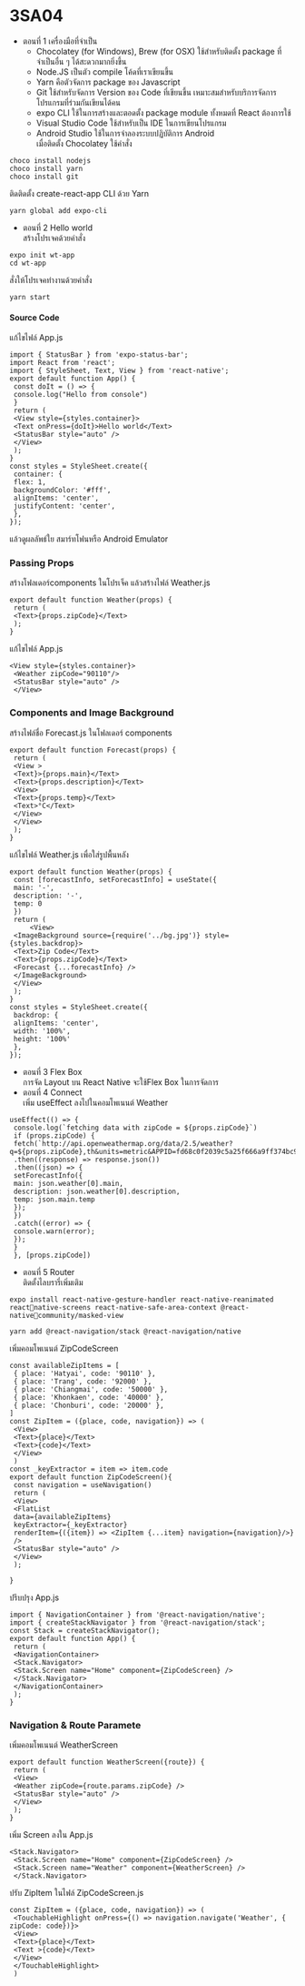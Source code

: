 # 3SA04

- ตอนที่ 1 เครื่องมือที่จำเป็น <br />
  - Chocolatey (for Windows), Brew (for 
OSX) ใช้สำหรับติดตั้ง package ที่จำเป็นอื่น ๆ ได้สะดวกมากยิ่งขึ้น
  - Node.JS เป็นตัว compile โค้ดที่เราเขียนขึ้น
  - Yarn คือตัวจัดการ package ของ Javascript
  - Git ใช้สำหรับจัดการ Version ของ Code ที่เขียนขึ้น เหมาะสมสำหรับบริการจัดการโปรแกรมที่ร่วมกันเขียนได้คน
  - expo CLI ใช้ในการสร้างและตอดตั้ง package module ทั้งหมดที่ React ต้องการใช้
  - Visual Studio Code ใช้สำหรับเป็น IDE ในการเขียนโปรแกรม
  - Android Studio ใช้ในการจำลองระบบปฏิบัติการ Android<br/>
  เมื่อติดตั้ง Chocolatey ใช้คำสั่ง
```
choco install nodejs
choco install yarn
choco install git
```
   ติดติดตั้ง create-react-app CLI  ด้วย Yarn 
```
yarn global add expo-cli
```
- ตอนที่ 2 Hello world<br />
สร้างโปรเจคด้วยคำสั่ง
```
expo init wt-app
cd wt-app
``` 
สั่งให้โปรเจคทำงานด้วยคำสั่ง 
```
yarn start
```
   #### Source Code
   แก้ไขไฟล์ App.js 
```
import { StatusBar } from 'expo-status-bar';
import React from 'react';
import { StyleSheet, Text, View } from 'react-native';
export default function App() {
 const doIt = () => {
 console.log("Hello from console")
 }
 return (
 <View style={styles.container}>
 <Text onPress={doIt}>Hello world</Text>
 <StatusBar style="auto" />
 </View>
 );
}
const styles = StyleSheet.create({
 container: {
 flex: 1,
 backgroundColor: '#fff',
 alignItems: 'center',
 justifyContent: 'center',
 },
});
```
แล้วดูผลลัพธ์ใย สมาร์ทโฟนหรือ Android Emulator
### Passing Props
สร้างโฟลเดอร์components ในโปรเจ็ค แล้วสร้างไฟล์ Weather.js
```
export default function Weather(props) { 
 return (
 <Text>{props.zipCode}</Text>
 );
}
```
แก้ไขไฟล์ App.js
```
<View style={styles.container}>
 <Weather zipCode="90110"/>
 <StatusBar style="auto" />
 </View>
```
### Components and Image Background
สร้างไฟล์ชื่อ Forecast.js ในโฟลเดอร์ components 
```
export default function Forecast(props) {
 return (
 <View >
 <Text}>{props.main}</Text>
 <Text>{props.description}</Text>
 <View>
 <Text>{props.temp}</Text>
 <Text>°C</Text>
 </View>
 </View>
 );
}
```
แก้ไขไฟล์ Weather.js เพื่อใส่รูปพื้นหลัง
```
export default function Weather(props) {
 const [forecastInfo, setForecastInfo] = useState({
 main: '-',
 description: '-',
 temp: 0
 }) 
 return (
     <View>
 <ImageBackground source={require('../bg.jpg')} style={styles.backdrop}>
 <Text>Zip Code</Text>
 <Text>{props.zipCode}</Text>
 <Forecast {...forecastInfo} />
 </ImageBackground>
 </View>
 );
}
const styles = StyleSheet.create({
 backdrop: {
 alignItems: 'center',
 width: '100%',
 height: '100%'
 },
});
```
- ตอนที่ 3 Flex Box<br />
  การจัด Layout บน React Native จะใช้Flex Box ในการจัดการ
- ตอนที่ 4 Connect<br />
  เพิ่ม useEffect ลงไปในคอมโพเนนต์ Weather 
```
useEffect(() => {
 console.log(`fetching data with zipCode = ${props.zipCode}`)
 if (props.zipCode) {
 fetch(`http://api.openweathermap.org/data/2.5/weather?q=${props.zipCode},th&units=metric&APPID=fd68c0f2039c5a25f666a9ff374bc93e`)
 .then((response) => response.json())
 .then((json) => {
 setForecastInfo({
 main: json.weather[0].main,
 description: json.weather[0].description,
 temp: json.main.temp
 });
 })
 .catch((error) => {
 console.warn(error);
 });
 }
 }, [props.zipCode])
```

- ตอนที่ 5 Router<br />
  ติดตั้งไลบรารี่เพิ่มเติม 
```
expo install react-native-gesture-handler react-native-reanimated reactnative-screens react-native-safe-area-context @react-nativecommunity/masked-view

yarn add @react-navigation/stack @react-navigation/native

```
เพิ่มคอมโพเนนต์ ZipCodeScreen
```
const availableZipItems = [
 { place: 'Hatyai', code: '90110' },
 { place: 'Trang', code: '92000' },
 { place: 'Chiangmai', code: '50000' },
 { place: 'Khonkaen', code: '40000' },
 { place: 'Chonburi', code: '20000' },
]
const ZipItem = ({place, code, navigation}) => (
 <View>
 <Text>{place}</Text>
 <Text>{code}</Text>
 </View>
 )
const _keyExtractor = item => item.code
export default function ZipCodeScreen(){
 const navigation = useNavigation()
 return (
 <View>
 <FlatList
 data={availableZipItems}
 keyExtractor={_keyExtractor}
 renderItem={({item}) => <ZipItem {...item} navigation={navigation}/>}
 />
 <StatusBar style="auto" />
 </View>
 );

}
```
ปรึบปรุง App.js
```
import { NavigationContainer } from '@react-navigation/native';
import { createStackNavigator } from '@react-navigation/stack';
const Stack = createStackNavigator();
export default function App() {
 return ( 
 <NavigationContainer>
 <Stack.Navigator>
 <Stack.Screen name="Home" component={ZipCodeScreen} />
 </Stack.Navigator>
 </NavigationContainer> 
 );
}
```
### Navigation & Route Paramete
เพิ่มคอมโพเนนต์ WeatherScreen
```
export default function WeatherScreen({route}) { 
 return (
 <View>
 <Weather zipCode={route.params.zipCode} />
 <StatusBar style="auto" />
 </View>
 );
}
```
เพิ่ม Screen ลงใน App.js
```
<Stack.Navigator>
 <Stack.Screen name="Home" component={ZipCodeScreen} />
 <Stack.Screen name="Weather" component={WeatherScreen} />
 </Stack.Navigator>
```
ปรับ ZipItem ในไฟล์ ZipCodeScreen.js
```
const ZipItem = ({place, code, navigation}) => (
 <TouchableHighlight onPress={() => navigation.navigate('Weather', { zipCode: code})}>
 <View>
 <Text>{place}</Text>
 <Text >{code}</Text>
 </View>
 </TouchableHighlight>
 )
```